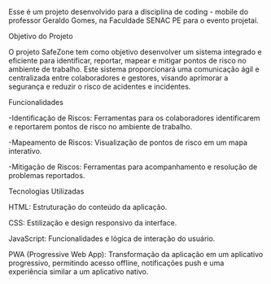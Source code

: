 Esse é um projeto desenvolvido para a disciplina de coding - mobile do professor Geraldo Gomes, na Faculdade SENAC PE para o evento projetai.


Objetivo do Projeto

O projeto SafeZone tem como objetivo desenvolver um sistema integrado e eficiente para identificar, reportar, mapear e mitigar pontos de risco no ambiente de trabalho. Este sistema proporcionará uma comunicação ágil e centralizada entre colaboradores e gestores, visando aprimorar a segurança e reduzir o risco de acidentes e incidentes.

Funcionalidades 

-Identificação de Riscos: Ferramentas para os colaboradores identificarem e reportarem pontos de risco no ambiente de trabalho.

-Mapeamento de Riscos: Visualização de pontos de risco em um mapa interativo.

-Mitigação de Riscos: Ferramentas para acompanhamento e resolução de problemas reportados.


Tecnologias Utilizadas

HTML: Estruturação do conteúdo da aplicação.

CSS: Estilização e design responsivo da interface.

JavaScript: Funcionalidades e lógica de interação do usuário.

PWA (Progressive Web App): Transformação da aplicação em um aplicativo progressivo, permitindo acesso offline, notificações push e uma experiência similar a um aplicativo nativo.

